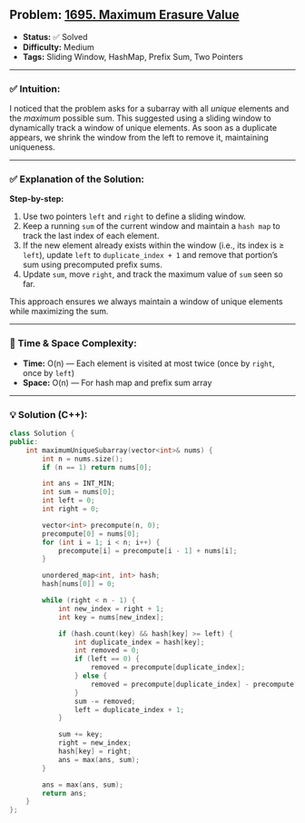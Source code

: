 ## Problem: [1695. Maximum Erasure Value](https://leetcode.com/problems/maximum-erasure-value/)

- **Status:** ✅ Solved  
- **Difficulty:** Medium  
- **Tags:** Sliding Window, HashMap, Prefix Sum, Two Pointers  

---

### ✅ Intuition:
I noticed that the problem asks for a subarray with all *unique* elements and the *maximum* possible sum. This suggested using a sliding window to dynamically track a window of unique elements. As soon as a duplicate appears, we shrink the window from the left to remove it, maintaining uniqueness.

---

### ✅ Explanation of the Solution:
**Step-by-step:**
1. Use two pointers `left` and `right` to define a sliding window.
2. Keep a running `sum` of the current window and maintain a `hash map` to track the last index of each element.
3. If the new element already exists within the window (i.e., its index is ≥ `left`), update `left` to `duplicate_index + 1` and remove that portion’s sum using precomputed prefix sums.
4. Update `sum`, move `right`, and track the maximum value of `sum` seen so far.

This approach ensures we always maintain a window of unique elements while maximizing the sum.

---

### 🧠 Time & Space Complexity:
- **Time:** O(n) — Each element is visited at most twice (once by `right`, once by `left`)  
- **Space:** O(n) — For hash map and prefix sum array

---

### 💡 Solution (C++):
```cpp
class Solution {
public:
    int maximumUniqueSubarray(vector<int>& nums) {
        int n = nums.size();
        if (n == 1) return nums[0];

        int ans = INT_MIN;
        int sum = nums[0];
        int left = 0;
        int right = 0;

        vector<int> precompute(n, 0);
        precompute[0] = nums[0];
        for (int i = 1; i < n; i++) {
            precompute[i] = precompute[i - 1] + nums[i];
        }

        unordered_map<int, int> hash;
        hash[nums[0]] = 0;

        while (right < n - 1) {
            int new_index = right + 1;
            int key = nums[new_index];

            if (hash.count(key) && hash[key] >= left) {
                int duplicate_index = hash[key];
                int removed = 0;
                if (left == 0) {
                    removed = precompute[duplicate_index];
                } else {
                    removed = precompute[duplicate_index] - precompute[left - 1];
                }
                sum -= removed;
                left = duplicate_index + 1;
            }

            sum += key;
            right = new_index;
            hash[key] = right;
            ans = max(ans, sum);
        }

        ans = max(ans, sum);
        return ans;
    }
};
